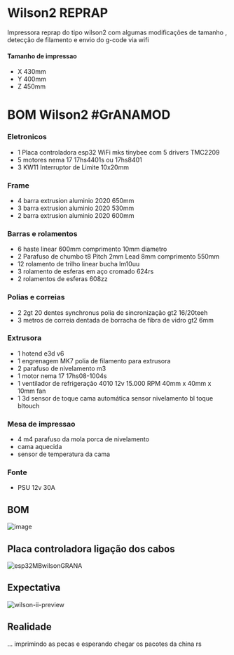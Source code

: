 # Wilson2 REPRAP
Impressora reprap do tipo wilson2 com algumas modificações de tamanho , detecção de filamento e envio do g-code via wifi

#### Tamanho de impressao
- X 430mm
- Y 400mm
- Z 450mm

# BOM Wilson2 #GrANAMOD
### Eletronicos 
- 1 Placa controladora esp32 WiFi mks tinybee com 5 drivers TMC2209
- 5 motores nema 17 17hs4401s ou 17hs8401
- 3 KW11 Interruptor de Limite 10x20mm

### Frame
- 4 barra extrusion aluminio 2020 650mm
- 3 barra extrusion aluminio 2020 530mm
- 2 barra extrusion aluminio 2020 600mm
### Barras e rolamentos 
 - 6 haste linear 600mm comprimento 10mm diametro
 - 2 Parafuso de chumbo t8  Pitch 2mm Lead 8mm comprimento 550mm
 - 12 rolamento de trilho linear bucha lm10uu  
 - 3 rolamento de esferas em aço cromado 624rs 
 - 2 rolamentos de esferas 608zz 
### Polias e correias
 - 2 2gt 20 dentes synchronus polia de sincronização gt2 16/20teeh
 - 3 metros de correia dentada de borracha de fibra de vidro gt2 6mm
 ### Extrusora
 - 1 hotend e3d v6  
 - 1 engrenagem MK7 polia de filamento para extrusora
 - 2  parafuso de nivelamento m3
 - 1 motor nema 17 17hs08-1004s
 - 1  ventilador de refrigeração 4010 12v 15.000 RPM  40mm x 40mm x 10mm fan
 - 1 3d sensor de toque cama automática sensor nivelamento bl toque bltouch 
 ### Mesa de impressao
 - 4 m4 parafuso da mola porca de nivelamento 
 - cama aquecida
 - sensor de temperatura da cama
 
 ### Fonte
 - PSU 12v 30A




## BOM
	
![image](https://user-images.githubusercontent.com/3370347/226289954-7ce0c985-0f5a-4745-b050-7044f2fd22f4.png)


## Placa controladora ligação dos cabos

 ![esp32MBwilsonGRANA](https://user-images.githubusercontent.com/3370347/226597925-2871dc9e-c282-459e-9dd8-d61ff7ce8155.jpg)
 
 
 ## Expectativa
 
 ![wilson-ii-preview](https://user-images.githubusercontent.com/3370347/226598745-309b49a7-3d9f-4617-b82f-093da86d27c4.jpg)
 
 ## Realidade
 ...
 imprimindo as pecas e esperando chegar os pacotes da china rs

